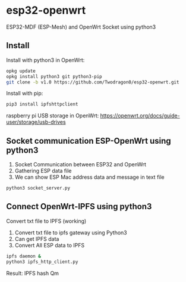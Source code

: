 # esp32-openwrt
ESP32-MDF (ESP-Mesh) and OpenWrt Socket using python3

## Install

Install with python3 in OpenWrt:
```sh
opkg update
opkg install python3 git python3-pip
git clone -b v1.0 https://github.com/Twodragon0/esp32-openwrt.git
```
Install with pip:

```sh
pip3 install ipfshttpclient
```

raspberry pi USB storage in OpenWrt:
https://openwrt.org/docs/guide-user/storage/usb-drives

## Socket communication ESP-OpenWrt using python3

1. Socket Communication between ESP32 and OpenWrt
2. Gathering ESP data file
3. We can show ESP Mac address data and message in text file

```sh
python3 socket_server.py
```

## Connect OpenWrt-IPFS using python3

Convert txt file to IPFS (working)

1. Convert txt file to ipfs gateway using Python3
2. Can get IPFS data
3. Convert All ESP data to IPFS

```sh
ipfs daemon &
python3 ipfs_http_client.py
```

Result: IPFS hash
Qm <hash> 
